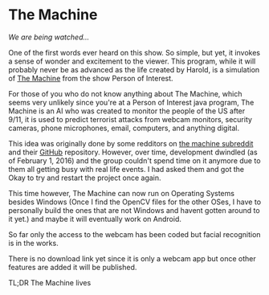 # The Machine
<i>We are being watched...</i>
<p>One of the first words ever heard on this show. So simple, but yet, it invokes a sense of wonder and excitement to the viewer. This program, while it will probably never be as advanced as the life created by Harold, is a simulation of <a href="http://personofinterest.wikia.com/wiki/The_Machine">The Machine</a> from the show Person of Interest. 

For those of you who do not know anything about The Machine, which seems very unlikely since you're at a Person of Interest java program, The Machine is an AI who was created to monitor the people of the US after 9/11, it is used to predict terrorist attacks from webcam monitors, security cameras, phone microphones, email, computers, and anything digital. 

This idea was originally done by some redditors on <a href="http://reddit.com/r/themachineproject">the machine subreddit</a> and their <a href="https://github.com/poi-the-machine/the-machine">GitHub</a> repository. However, over time, development dwindled (as of February 1, 2016) and the group couldn't spend time on it anymore due to them all getting busy with real life events. I had asked them and got the Okay to try and restart the project once again. 

This time however, The Machine can now run on Operating Systems besides Windows (Once I find the OpenCV files for the other OSes, I have to personally build the ones that are not Windows and havent gotten around to it yet.) and maybe it will eventually work on Android.

So far only the access to the webcam has been coded but facial recognition is in the works.

There is no download link yet since it is only a webcam app but once other features are added it will be published.

TL;DR The Machine lives
